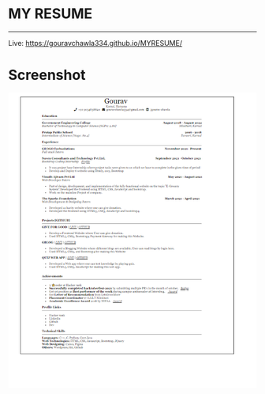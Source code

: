# MY RESUME
---
Live: https://gouravchawla334.github.io/MYRESUME/

# Screenshot 
![Resume templete](https://github.com/gouravchawla334/MYRESUME/blob/main/ss.png)

